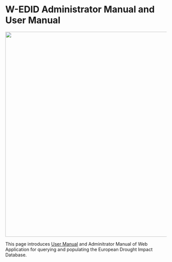 # W-EDID Administrator Manual and User Manual

<img src="./EDID%20USER%20MANUAL/media/image10.jpeg" style="width:8.325in;height:6.68056in"
alt/>

This page introduces [User Manual](./EDID%20USER%20MANUAL/README.md) and Adminitrator Manual of Web Application for querying and populating the European Drought Impact Database. 
##
